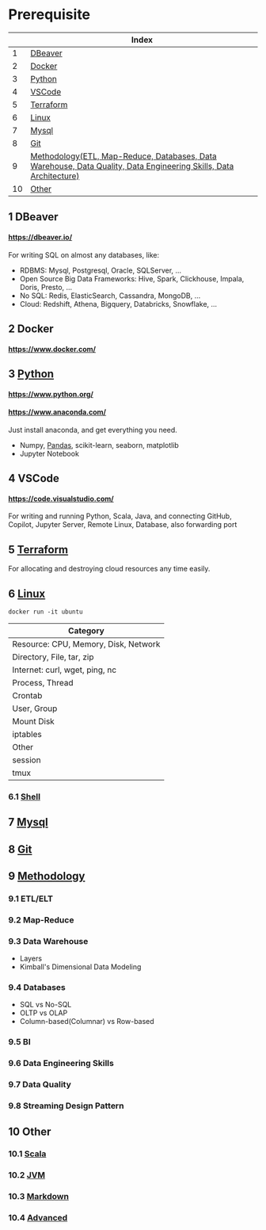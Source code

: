 # Prerequisite

| |Index|
|---|---|
|1|[DBeaver](#dbeaver)|
|2|[Docker](#docker)|
|3|[Python](#python)|
|4|[VSCode](#vscode)|
|5|[Terraform](#terraform)|
|6|[Linux](#linux)|
|7|[Mysql](#mysql)|
|8|[Git](#git)|
|9|[Methodology(ETL, Map-Reduce, Databases, Data Warehouse, Data Quality, Data Engineering Skills, Data Architecture)](#methodology)|
|10|[Other](#other)|


## 1 <a id='dbeaver'></a>DBeaver
#### https://dbeaver.io/
For writing SQL on almost any databases, like:
- RDBMS: Mysql, Postgresql, Oracle, SQLServer, ...
- Open Source Big Data Frameworks: Hive, Spark, Clickhouse, Impala, Doris, Presto, ...
- No SQL: Redis, ElasticSearch, Cassandra, MongoDB, ...
- Cloud: Redshift, Athena, Bigquery, Databricks, Snowflake, ...

## 2 <a id='docker'></a>Docker
#### https://www.docker.com/
  
## 3 <a id='python' href='https://github.com/barneywill/bigdata_demo/blob/main/Prerequisite/Python.md'>Python</a>
#### https://www.python.org/
#### https://www.anaconda.com/
Just install anaconda, and get everything you need.
- Numpy, <a href='https://github.com/barneywill/bigdata_demo/blob/main/Prerequisite/pandas.md'>Pandas</a>, scikit-learn, seaborn, matplotlib
- Jupyter Notebook

## 4 <a id='vscode'></a>VSCode
#### https://code.visualstudio.com/
For writing and running Python, Scala, Java, and connecting GitHub, Copilot, Jupyter Server, Remote Linux, Database, also forwarding port 

## 5 <a id='terraform' href='https://github.com/barneywill/bigdata_demo/blob/main/Prerequisite/terraform'>Terraform</a>
For allocating and destroying cloud resources any time easily.

## 6 <a id='linux' href='https://github.com/barneywill/bigdata_demo/blob/main/Prerequisite/linux.md'>Linux</a>

```
docker run -it ubuntu
```

|Category|
|---|
|Resource: CPU, Memory, Disk, Network|
|Directory, File, tar, zip|
|Internet: curl, wget, ping, nc|
|Process, Thread|
|Crontab|
|User, Group|
|Mount Disk|
|iptables|
|Other|
|session|
|tmux|

### 6.1 <a href='https://github.com/barneywill/bigdata_demo/blob/main/Prerequisite/shell.md'>Shell</a>

## 7 <a id='mysql' href='https://github.com/barneywill/bigdata_demo/blob/main/Prerequisite/mysql.md'>Mysql</a>

## 8 <a id='git' href='https://github.com/barneywill/bigdata_demo/blob/main/Prerequisite/Git.md'>Git</a>

## 9 <a id='methodology' href='https://github.com/barneywill/bigdata_demo/blob/main/Prerequisite/methodology.md'>Methodology</a>

### 9.1 ETL/ELT

### 9.2 Map-Reduce

### 9.3 Data Warehouse
- Layers
- Kimball's Dimensional Data Modeling

### 9.4 Databases
- SQL vs No-SQL
- OLTP vs OLAP
- Column-based(Columnar) vs Row-based

### 9.5 BI

### 9.6 Data Engineering Skills

### 9.7 Data Quality

### 9.8 Streaming Design Pattern

## 10 <a id='other'></a>Other
### 10.1 <a href='https://github.com/barneywill/bigdata_demo/blob/main/Prerequisite/Scala.md'>Scala</a>
### 10.2 <a href='https://github.com/barneywill/bigdata_demo/blob/main/Prerequisite/jvm.md'>JVM</a>
### 10.3 <a href='https://github.com/barneywill/bigdata_demo/blob/main/Prerequisite/markdown.md'>Markdown</a>
### 10.4 <a href='https://github.com/barneywill/bigdata_demo/blob/main/Prerequisite/advanced.md'>Advanced</a>